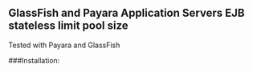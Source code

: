 ## GlassFish and Payara Application Servers EJB stateless limit pool size

Tested with Payara and GlassFish

###Installation:
